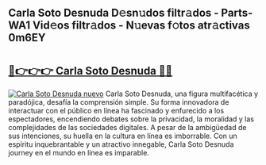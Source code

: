 ## Carla Soto Desnuda D𝚎sn𝚞dos filtr𝚊dos - Parts-WA1 Vid𝚎os filtr𝚊dos - N𝚞evas f𝚘tos atr𝚊ctivas 0m6EY

# <h2><a href="http://mba1ndl.tromn.icu/?c=Carla+Soto+Desnuda">🔗👉👉👉 Carla Soto Desnuda 🔗🔗</a></h2>

[![Carla Soto Desnuda nuevo](https://i.imgur.com/pEAQMta.gif)](http://mba1ndl.tromn.icu/?c=Carla+Soto+Desnuda)
Carla Soto Desnuda, una figura multifacética y paradójica, desafía la comprensión simple. Su forma innovadora de interactuar con el público en línea ha fascinado y enfurecido a los espectadores, encendiendo debates sobre la privacidad, la moralidad y las complejidades de las sociedades digitales. A pesar de la ambigüedad de sus intenciones, su huella en la cultura en línea es imborrable. Con un espíritu inquebrantable y un atractivo innegable, Carla Soto Desnuda journey en el mundo en línea es imparable.
